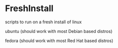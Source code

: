 # FreshInstall
scripts to run on a fresh install of linux

ubuntu (should work with most Debian based distros)

fedora (should work with most Red Hat based distros)